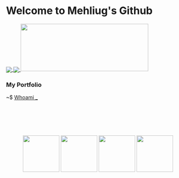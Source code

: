 # Welcome to Mehliug's Github

<a href="https://github.com/anuraghazra/github-readme-stats">
  <img align="center" src="https://github-readme-stats.vercel.app/api?username=Mehliug-git&count_private=true&show_icons=true&include_all_commits=true&hide_border=true&hide_title=false&theme=codeSTACKr" />
  <img align="center" src="https://github-readme-stats.vercel.app/api/top-langs/?username=Mehliug-git&langs_count=6&theme=github_dark&hide_border=true" />
</a>

<img src="https://root-me-badge.cloud.duboc.xyz/storage_clients/779ca298cba8edc1fd624f5adee95259/static_badge_dark.png" width="350" height="130"/>
  
### My Portfolio

~$ <a href="https://mehliug-git.io/Portfolio/">Whoami _</a>

<br><br><br><br>

<p align="center">
  <img src="https://media3.giphy.com/media/ln7z2eWriiQAllfVcn/200w.webp" width="100">
   <img src="https://i.giphy.com/media/LMt9638dO8dftAjtco/200.webp" width="100">
   <img src="https://i.giphy.com/media/KzJkzjggfGN5Py6nkT/200.webp" width="100">
   <img src="https://i.giphy.com/media/IdyAQJVN2kVPNUrojM/200.webp" width="100"><br><br>
</p>
